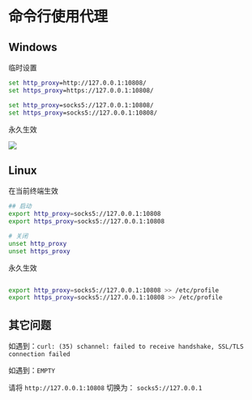 # 命令行使用代理
## Windows
临时设置
```cmd
set http_proxy=http://127.0.0.1:10808/
set https_proxy=https://127.0.0.1:10808/

set http_proxy=socks5://127.0.0.1:10808/
set https_proxy=socks5://127.0.0.1:10808/
```
永久生效

![](/media/202306/2023-06-21_112040_9841690.36640929320561266.png)

## Linux
在当前终端生效
```sh
## 启动
export http_proxy=socks5://127.0.0.1:10808
export https_proxy=socks5://127.0.0.1:10808

# 关闭
unset http_proxy
unset https_proxy
```
永久生效
```sh

export http_proxy=socks5://127.0.0.1:10808 >> /etc/profile
export https_proxy=socks5://127.0.0.1:10808 >> /etc/profile
```

## 其它问题
如遇到：`curl: (35) schannel: failed to receive handshake, SSL/TLS connection failed`

如遇到：`EMPTY`

请将 `http://127.0.0.1:10808` 切换为： `socks5://127.0.0.1`